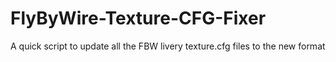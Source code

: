 # FlyByWire-Texture-CFG-Fixer
A quick script to update all the FBW livery texture.cfg files to the new format
